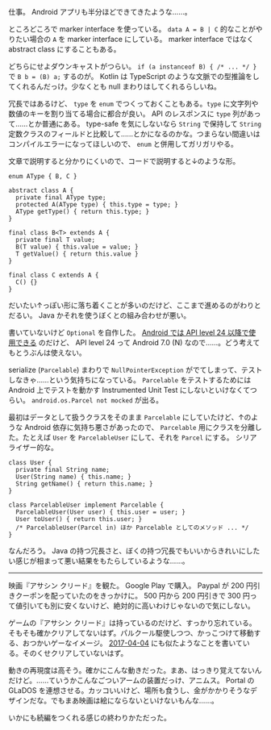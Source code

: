 仕事。 Android アプリも半分ほどできてきたような……。

ところどころで marker interface を使っている。 `data A = B | C` 的なことがやりたい場合の `A` を marker interface にしている。 marker interface ではなく abstract class にすることもある。

どちらにせよダウンキャストがつらい。 `if (a instanceof B) { /* ... */ }` で `B b = (B) a;` するのが。 Kotlin は TypeScript のような文脈での型推論をしてくれるんだっけ。少なくとも null まわりはしてくれるらしいね。

冗長ではあるけど、 `type` を `enum` でつくっておくこともある。`type` に文字列や数値のキーを割り当てる場合に都合が良い。 API のレスポンスに `type` 列があって……とか普通にある。 type-safe を気にしないなら `String` で保持して `String` 定数クラスのフィールドと比較して……とかになるのかな。つまらない間違いはコンパイルエラーになってほしいので、 `enum` と併用してガリガリやる。

文章で説明すると分かりにくいので、コードで説明すると↓のような形。

```
enum AType { B, C }

abstract class A {
  private final AType type;
  protected A(AType type) { this.type = type; }
  AType getType() { return this.type; }
}

final class B<T> extends A {
  private final T value;
  B(T value) { this.value = value; }
  T getValue() { return this.value }
}

final class C extends A {
  C() {}
}
```

だいたい↑っぽい形に落ち着くことが多いのだけど、ここまで進めるのがわりとだるい。 Java かそれを使うぼくとの組み合わせが悪い。

書いていないけど `Optional` を自作した。 [Android では API level 24 以降で使用できる](https://developer.android.com/reference/java/util/Optional.html) のだけど、 API level 24 って Android 7.0 (N) なので……。どう考えてもとうぶんは使えない。

serialize (`Parcelable`) まわりで `NullPointerException` がでてしまって、テストしなきゃ……という気持ちになっている。 `Parcelable` をテストするためには Android 上でテストを動かす Instrumented Unit Test にしないといけなくてつらい。 `android.os.Parcel not mocked` が出る。

最初はデータとして扱うクラスをそのまま `Parcelable` にしていたけど、↑のような Android 依存に気持ち悪さがあったので、 `Parcelable` 用にクラスを分離した。たとえば `User` を `ParcelableUser` にして、それを `Parcel` にする。 シリアライザー的な。

```
class User {
  private final String name;
  User(String name) { this.name; }
  String getName() { return this.name; }
}

class ParcelableUser implement Parcelable {
  ParcelableUser(User user) { this.user = user; }
  User toUser() { return this.user; }
  /* ParcelableUser(Parcel in) ほか Parcelable としてのメソッド ... */
}
```

なんだろう。 Java の持つ冗長さと、ぼくの持つ冗長でもいいからきれいにしたい感じが相まって悪い結果をもたらしているような……。

-----

映画『アサシン クリード』を観た。 Google Play で購入。 Paypal が 200 円引きクーポンを配っていたのをきっかけに。 500 円から 200 円引きで 300 円って値引いても別に安くないけど、絶対的に高いわけじゃないので気にしない。

ゲームの『アサシン クリード』は持っているのだけど、すっかり忘れている。そもそも確かクリアしてないはず。パルクール駆使しつつ、かっこつけて移動する、おつかいゲーなイメージ。 [2017-04-04][] にも似たようなことを書いている。そのくせクリアしていないはず。

動きの再現度は高そう。確かにこんな動きだった。まあ、はっきり覚えてないんだけど。……ていうかこんなごついアームの装置だっけ、アニムス。 Portal の GLaDOS を連想させる。カッコいいけど、場所も食うし、金がかかりそうなデザインだな。でもまあ映画は絵にならないといけないもんな……。

いかにも続編をつくれる感じの終わりかただった。

[2017-04-04]: http://blog.bouzuya.net/2017/04/04/

